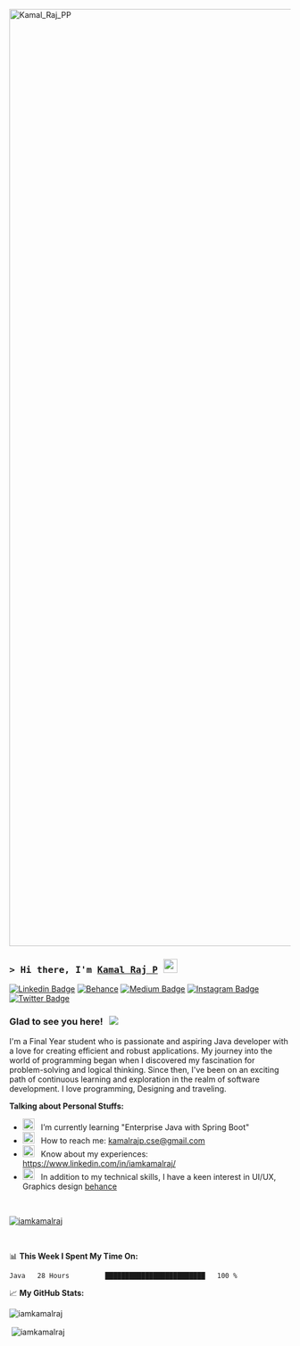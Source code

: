 <a href="https://www.linkedin.com/in/iamkamalraj"><img width="1680" alt="Kamal_Raj_PP" src="https://media.licdn.com/dms/image/D5616AQFGWB-fGSK_Zw/profile-displaybackgroundimage-shrink_350_1400/0/1665160690497?e=1694044800&v=beta&t=ONLgdm_NQSL85DsG6kJVPIZkM-q-CAzSoAfSKQn2wZg"></a>

### <samp>&gt; Hi there, I'm <a href="https://iamkamalraj.github.io/" target="_blank">Kamal Raj P</a> <img src="https://media.giphy.com/media/hvRJCLFzcasrR4ia7z/giphy.gif" width="25"> </samp>
[![Linkedin Badge](https://img.shields.io/badge/-LinkedIn-0e76a8?style=flat-square&logo=Linkedin&logoColor=white)](https://www.linkedin.com/in/iamkamalraj/)
[![Behance](https://img.shields.io/badge/Behance-1769ff?logo=behance&logoColor=white)](https://www.behance.net/iamkamalraj)
[![Medium Badge](https://img.shields.io/badge/CodePen-%2312100E.svg?&style=for-square&logo=medium&logoColor=white)](https://codepen.io/iamkamalraj)
[![Instagram Badge](https://img.shields.io/badge/-Instagram-e4405f?style=flat-square&logo=Instagram&logoColor=white)](https://instagram.com/kamalrajpoovannan/)
[![Twitter Badge](https://img.shields.io/badge/-Twitter-00acee?style=flat-square&logo=Twitter&logoColor=white)](https://twitter.com/iam_kamalraj/)

### Glad to see you here! &nbsp; ![](https://linktr.ee/iamkamalraj)

I'm a Final Year student who is passionate and aspiring Java developer with a love for creating efficient and robust applications. My journey into the world of programming began when I discovered my fascination for problem-solving and logical thinking. Since then, I've been on an exciting path of continuous learning and exploration in the realm of software development. I love programming, Designing and traveling.

  

**Talking about Personal Stuffs:**


- <img src="https://github.com/Gapur/Gapur/blob/main/assets/lightning.gif?raw=true" width="21" />&nbsp;&nbsp; I’m currently learning "Enterprise Java with Spring Boot" 
- <img src="https://github.com/Gapur/Gapur/blob/main/assets/letterbox.gif?raw=true" width="21" />&nbsp;&nbsp; How to reach me: kamalrajp.cse@gmail.com
- <img src="https://github.com/Gapur/Gapur/blob/main/assets/developer.gif?raw=true" width="21" />&nbsp;&nbsp; Know about my experiences: https://www.linkedin.com/in/iamkamalraj/
- <img src="https://github.com/Gapur/Gapur/blob/main/assets/laptop.gif?raw=true" width="21" />&nbsp;&nbsp; In addition to my technical skills, I have a keen interest in UI/UX,  Graphics design [behance](https://www.behance.net/iamkamalraj)

</br>

<p align="left"> <a href="https://github.com/ryo-ma/github-profile-trophy"><img src="https://github-profile-trophy.vercel.app/?username=iamkamalraj" alt="iamkamalraj" /></a> </p>

<br>

📊 **This Week I Spent My Time On:**
<!--START_SECTION:waka-->

```txt
Java   28 Hours         █████████████████████████   100 %
```

<!--END_SECTION:waka-->


📈 **My GitHub Stats:**

<p><img align="center" src="https://github-readme-streak-stats.herokuapp.com/?user=iamkamalraj&" alt="iamkamalraj" /></p>
<p>&nbsp;<img align="center" src="https://github-readme-stats.vercel.app/api?username=iamkamalraj&show_icons=true&locale=en" alt="iamkamalraj" /></p>

